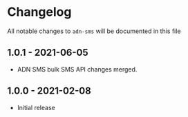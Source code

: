 # Changelog

All notable changes to `adn-sms` will be documented in this file

## 1.0.1 - 2021-06-05

- ADN SMS bulk SMS API changes merged.

## 1.0.0 - 2021-02-08

- Initial release

